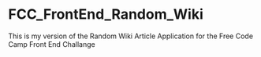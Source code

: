 # FCC_FrontEnd_Random_Wiki
This is my version of the Random Wiki Article Application for the Free Code Camp Front End Challange
